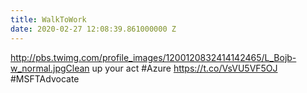 ```yaml
---
title: WalkToWork
date: 2020-02-27 12:08:39.861000000 Z
---
```


 http://pbs.twimg.com/profile_images/1200120832414142465/L_Bojb-w_normal.jpgClean up your act #Azure https://t.co/VsVU5VF5OJ #MSFTAdvocate